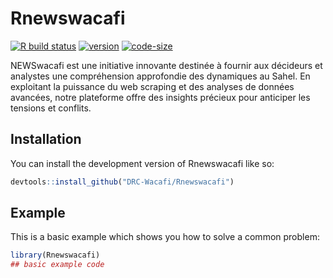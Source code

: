 
# Rnewswacafi

<!-- badges: start -->
[![R build status](https://github.com/DRC-Wacafi/Rnewswacafi/workflows/R-CMD-check/badge.svg)](https://github.com/DRC-Wacafi/Rnewswacafi/actions)
[![version](https://img.shields.io/github/tag/DRC-Wacafi/Rnewswacafi.svg)](https://github.com/DRC-Wacafi/Rnewswacafi/releases)
[![code-size](https://img.shields.io/github/languages/code-size/DRC-Wacafi/Rnewswacafi.svg)](https://github.com/DRC-Wacafi/Rnewswacafi)
<!-- badges: end -->

NEWSwacafi est une initiative innovante destinée à fournir aux décideurs et analystes une compréhension approfondie des dynamiques au Sahel. En exploitant la puissance du web scraping et des analyses de données avancées, notre plateforme offre des insights précieux pour anticiper les tensions et conflits.

## Installation

You can install the development version of Rnewswacafi like so:

``` r
devtools::install_github("DRC-Wacafi/Rnewswacafi")
```

## Example

This is a basic example which shows you how to solve a common problem:

``` r
library(Rnewswacafi)
## basic example code
```

